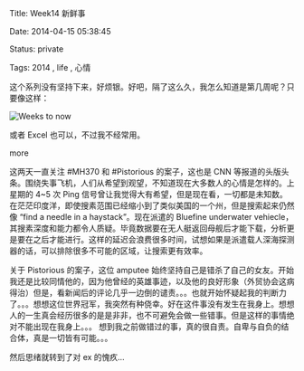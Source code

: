 Title: Week14 新鲜事

Date: 2014-04-15 05:38:45

Status: private

Tags: 2014 , life , 心情

这个系列没有坚持下来，好烦银。好吧，隔了这么久，我怎么知道是第几周呢？只要像这样：

![Weeks to now](https://dl.dropboxusercontent.com/s/iy9a5j3dxhqpumu/屏幕快照%202014-04-15%20下午9.22.05.png?dl=1&amp;token_hash=AAGSKTMK8rebTOETks1Ybg2O8mDHCAeG5EF1wxI1n5c7yA)

或者 Excel 也可以，不过我不经常用。

more

这两天一直关注 #MH370 和 #Pistorious 的案子，这也是 CNN 等报道的头版头条。围绕失事飞机，人们从希望到观望，不知道现在大多数人的心情是怎样的。上星期的 4~5 次 Ping 信号曾让我觉得大有希望，但是现在看，一切都是未知数。在茫茫印度洋，即使搜素范围已经缩小到了类似美国的一个州，但是搜索起来仍然像 “find a needle in a haystack”。现在派遣的 Bluefine underwater vehiecle，其搜素深度和能力都令人质疑。毕竟数据要在无人艇返回母舰后才能下载，分析更是要在之后才能进行。这样的延迟会浪费很多时间，试想如果是派遣载人深海探测器的话，可以排除很多不可能的区域，让搜索更有效率。

关于 Pistorious 的案子，这位 amputee 始终坚持自己是错杀了自己的女友。开始我还是比较同情他的，因为他曾经的英雄事迹，以及他的良好形象（外贸协会这病得治）但是，看新闻后的评论几乎一边倒的谴责。。。也就开始怀疑起我的判断力了。。。想想这位世界冠军，我突然有种侥幸。好在这件事没有发生在我身上。想想人的一生真会经历很多的是是非非，也不可避免会做一些错事。但是这样的事情绝对不能出现在我身上。。。 想到我之前做错过的事，真的很自责。自卑与自负的结合体，真是一切皆有可能。。。

然后思绪就转到了对 ex 的愧疚…